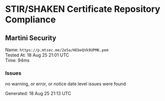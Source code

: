 # STIR/SHAKEN Certificate Repository Compliance

## Martini Security

Name: `https://p.mtsec.me/2e5a/HEbeQVk9UPMK.pem`\
Tested At: 18 Aug 25 21:01 UTC\
Time: 94ms

### Issues

no warning, or error, or notice date level issues were found

Generated: 18 Aug 25 21:13 UTC